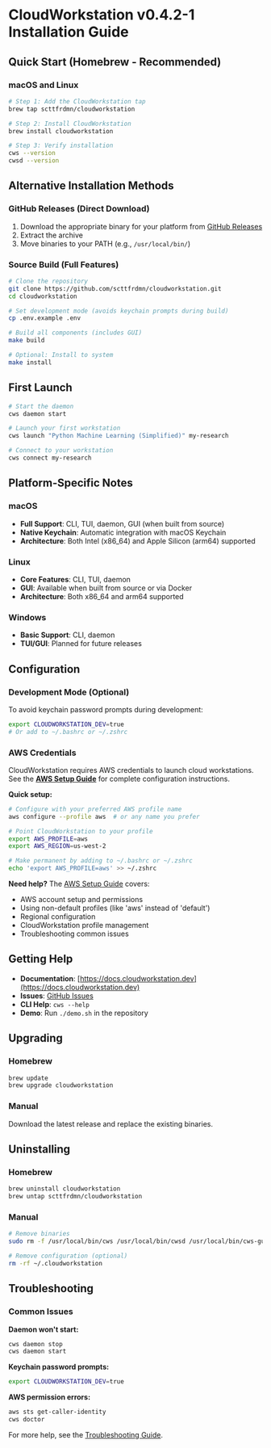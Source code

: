 # CloudWorkstation v0.4.2-1 Installation Guide

## Quick Start (Homebrew - Recommended)

### macOS and Linux
```bash
# Step 1: Add the CloudWorkstation tap
brew tap scttfrdmn/cloudworkstation

# Step 2: Install CloudWorkstation
brew install cloudworkstation

# Step 3: Verify installation
cws --version
cwsd --version
```

## Alternative Installation Methods

### GitHub Releases (Direct Download)
1. Download the appropriate binary for your platform from [GitHub Releases](https://github.com/scttfrdmn/cloudworkstation/releases)
2. Extract the archive
3. Move binaries to your PATH (e.g., `/usr/local/bin/`)

### Source Build (Full Features)
```bash
# Clone the repository
git clone https://github.com/scttfrdmn/cloudworkstation.git
cd cloudworkstation

# Set development mode (avoids keychain prompts during build)
cp .env.example .env

# Build all components (includes GUI)
make build

# Optional: Install to system
make install
```

## First Launch

```bash
# Start the daemon
cws daemon start

# Launch your first workstation
cws launch "Python Machine Learning (Simplified)" my-research

# Connect to your workstation
cws connect my-research
```

## Platform-Specific Notes

### macOS
- **Full Support**: CLI, TUI, daemon, GUI (when built from source)
- **Native Keychain**: Automatic integration with macOS Keychain
- **Architecture**: Both Intel (x86_64) and Apple Silicon (arm64) supported

### Linux
- **Core Features**: CLI, TUI, daemon
- **GUI**: Available when built from source or via Docker
- **Architecture**: Both x86_64 and arm64 supported

### Windows
- **Basic Support**: CLI, daemon
- **TUI/GUI**: Planned for future releases

## Configuration

### Development Mode (Optional)
To avoid keychain password prompts during development:
```bash
export CLOUDWORKSTATION_DEV=true
# Or add to ~/.bashrc or ~/.zshrc
```

### AWS Credentials

CloudWorkstation requires AWS credentials to launch cloud workstations. See the **[AWS Setup Guide](AWS_SETUP_GUIDE.md)** for complete configuration instructions.

**Quick setup:**
```bash
# Configure with your preferred AWS profile name
aws configure --profile aws  # or any name you prefer

# Point CloudWorkstation to your profile
export AWS_PROFILE=aws
export AWS_REGION=us-west-2

# Make permanent by adding to ~/.bashrc or ~/.zshrc
echo 'export AWS_PROFILE=aws' >> ~/.zshrc
```

**Need help?** The [AWS Setup Guide](AWS_SETUP_GUIDE.md) covers:
- AWS account setup and permissions
- Using non-default profiles (like 'aws' instead of 'default')
- Regional configuration
- CloudWorkstation profile management
- Troubleshooting common issues

## Getting Help

- **Documentation**: [https://docs.cloudworkstation.dev](https://docs.cloudworkstation.dev)
- **Issues**: [GitHub Issues](https://github.com/scttfrdmn/cloudworkstation/issues)
- **CLI Help**: `cws --help`
- **Demo**: Run `./demo.sh` in the repository

## Upgrading

### Homebrew
```bash
brew update
brew upgrade cloudworkstation
```

### Manual
Download the latest release and replace the existing binaries.

## Uninstalling

### Homebrew
```bash
brew uninstall cloudworkstation
brew untap scttfrdmn/cloudworkstation
```

### Manual
```bash
# Remove binaries
sudo rm -f /usr/local/bin/cws /usr/local/bin/cwsd /usr/local/bin/cws-gui

# Remove configuration (optional)
rm -rf ~/.cloudworkstation
```

## Troubleshooting

### Common Issues

**Daemon won't start:**
```bash
cws daemon stop
cws daemon start
```

**Keychain password prompts:**
```bash
export CLOUDWORKSTATION_DEV=true
```

**AWS permission errors:**
```bash
aws sts get-caller-identity
cws doctor
```

For more help, see the [Troubleshooting Guide](https://github.com/scttfrdmn/cloudworkstation/blob/main/TROUBLESHOOTING.md).